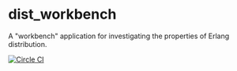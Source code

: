 # dist_workbench
A "workbench" application for investigating the properties of Erlang distribution.

[![Circle CI](https://img.shields.io/circleci/project/emauton/dist_workbench.svg)](https://circleci.com/gh/emauton/dist_workbench)
